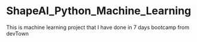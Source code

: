 # ShapeAl_Python_Machine_Learning
This is machine learning project that I have done in 7 days bootcamp from devTown
